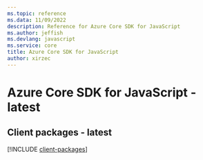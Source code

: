 ```yaml
---
ms.topic: reference
ms.data: 11/09/2022
description: Reference for Azure Core SDK for JavaScript
ms.author: jeffish
ms.devlang: javascript
ms.service: core
title: Azure Core SDK for JavaScript
author: xirzec
---
```

# Azure Core SDK for JavaScript - latest

## Client packages - latest
[!INCLUDE [client-packages](core-client-index.md)]